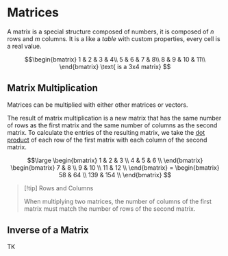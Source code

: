 # Matrices

A matrix is a special structure composed of numbers, it is composed of $n$ rows and $m$ columns. It is a like a *table* with custom properties, every cell is a real value.

$$\begin{bmatrix}
1 & 2 &  3 &  4\\
5 & 6 &  7 &  8\\ 
8 & 9 & 10 & 11\\
\end{bmatrix}
\text{ is a 3x4 matrix} $$

## Matrix Multiplication

Matrices can be multiplied with either other matrices or vectors.

The result of matrix multiplication is a new matrix that has the same number of rows as the first matrix and the same number of columns as the second matrix. To calculate the entries of the resulting matrix, we take the [dot product](?TK) of each row of the first matrix with each column of the second matrix.

$$\large
\begin{bmatrix} 1 & 2 & 3 \\ 4 & 5 & 6 \\ \end{bmatrix} \begin{bmatrix} 7 & 8 \\ 9 & 10 \\ 11 & 12 \\ \end{bmatrix} = \begin{bmatrix} 58 & 64 \\ 139 & 154 \\ \end{bmatrix}
$$

> [!tip] Rows and Columns
> 
> When multiplying two matrices, the number of columns of the first matrix must match the number of rows of the second matrix.

## Inverse of a Matrix

TK